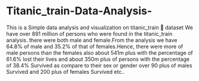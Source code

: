 # Titanic_train-Data-Analysis-
This is a Simple data analysis and visualization on titanic_train 🚉 dataset
We have over 891 million of persons who were found in the titanic_train analysis. there were both male and female.From the analysis we have 64.8% of male and 35.2% of that of females.Hence, there were more of male persons than the females also about 541m plus with the percentage of 61.6% lost their lives and about 350m plus of persons with the percentage of 38.4% Survived as compare to their sex or gender over 90 plus of males Survived and 200 plus of females Survived etc..
